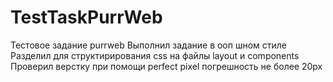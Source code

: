 # TestTaskPurrWeb
Тестовое задание purrweb
Выполнил задание в ооп шном стиле
Разделил для структирирования css на файлы layout и components
Проверил верстку при помощи perfect pixel погрешность не более 20px
